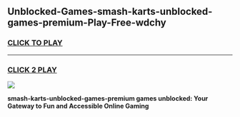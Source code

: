 
## Unblocked-Games-smash-karts-unblocked-games-premium-Play-Free-wdchy
<h3>
<a href="https://premium76.site?title=smash-karts-unblocked-games-premium&ref=19M">CLICK TO PLAY</a></h3>
<hr>

<h3>
<a href="https://premium76.site?title=smash-karts-unblocked-games-premium&ref=19M">CLICK 2 PLAY</a>
  
</h3>

<a href="https://premium76.site?title=smash-karts-unblocked-games-premium&ref=19M"><img src="https://clearcache.store/games.png"></a>


**smash-karts-unblocked-games-premium games unblocked: Your Gateway to Fun and Accessible Online Gaming**
